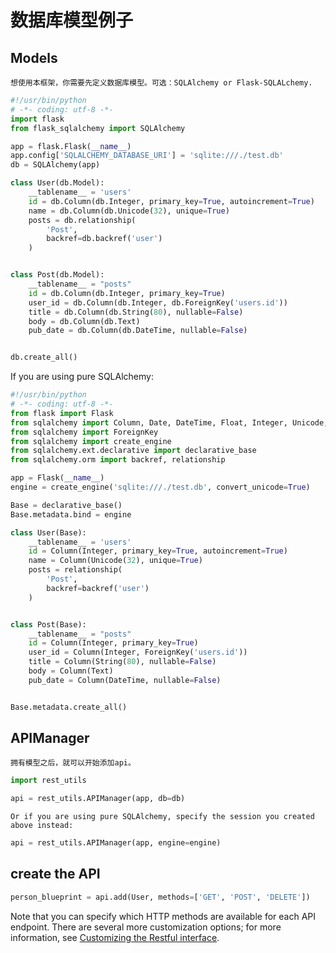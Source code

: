 # 数据库模型例子

## Models

    想使用本框架，你需要先定义数据库模型。可选：SQLAlchemy or Flask-SQLALchemy.

```python
#!/usr/bin/python
# -*- coding: utf-8 -*-
import flask
from flask_sqlalchemy import SQLAlchemy

app = flask.Flask(__name__)
app.config['SQLALCHEMY_DATABASE_URI'] = 'sqlite:///./test.db'
db = SQLAlchemy(app)

class User(db.Model):
    __tablename__ = 'users'
    id = db.Column(db.Integer, primary_key=True, autoincrement=True)
    name = db.Column(db.Unicode(32), unique=True)
    posts = db.relationship(
        'Post',
        backref=db.backref('user')
    )


class Post(db.Model):
    __tablename__ = "posts"
    id = db.Column(db.Integer, primary_key=True)
    user_id = db.Column(db.Integer, db.ForeignKey('users.id'))
    title = db.Column(db.String(80), nullable=False)
    body = db.Column(db.Text)
    pub_date = db.Column(db.DateTime, nullable=False)


db.create_all()
```

If you are using pure SQLAlchemy:

```python
#!/usr/bin/python
# -*- coding: utf-8 -*-
from flask import Flask
from sqlalchemy import Column, Date, DateTime, Float, Integer, Unicode, Text, String
from sqlalchemy import ForeignKey
from sqlalchemy import create_engine
from sqlalchemy.ext.declarative import declarative_base
from sqlalchemy.orm import backref, relationship

app = Flask(__name__)
engine = create_engine('sqlite:///./test.db', convert_unicode=True)

Base = declarative_base()
Base.metadata.bind = engine

class User(Base):
    __tablename__ = 'users'
    id = Column(Integer, primary_key=True, autoincrement=True)
    name = Column(Unicode(32), unique=True)
    posts = relationship(
        'Post',
        backref=backref('user')
    )


class Post(Base):
    __tablename__ = "posts"
    id = Column(Integer, primary_key=True)
    user_id = Column(Integer, ForeignKey('users.id'))
    title = Column(String(80), nullable=False)
    body = Column(Text)
    pub_date = Column(DateTime, nullable=False)


Base.metadata.create_all()
```

## APIManager

    拥有模型之后，就可以开始添加api。

```python
import rest_utils

api = rest_utils.APIManager(app, db=db)
```

    Or if you are using pure SQLAlchemy, specify the session you created above instead:

```python
api = rest_utils.APIManager(app, engine=engine)
```

## create the API

```python
person_blueprint = api.add(User, methods=['GET', 'POST', 'DELETE'])
```

Note that you can specify which HTTP methods are available for each API endpoint. There are several more customization options; for more information, see [Customizing the Restful interface](/user-guide/customizing-restful.md).

